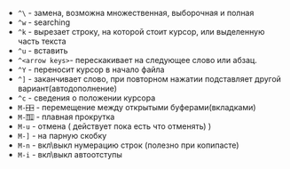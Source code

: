 * `^\` - замена, возможна множественная, выборочная и полная
* `^w` - searching
* `^k` - вырезает строку, на которой стоит курсор, или выделенную часть текста
* `^u` - вставить
* `^<arrow keys>`- перескакивает на следующее слово или абзац.
* `^Y` - переносит курсор в начало файла
* `^]` - заканчивает слово, при повторном нажатии подставляет другой вариант(автодополнение)
* `^c` - сведения о положении курсора
* `M-⍇⍈` - перемещение между открытыми буферами(вкладками)
* `M-⍐⍗` - плавная прокрутка
* `M-u` - отмена ( действует пока есть что отменять) )
* `M-]` - на парную скобку
* `M-n` - вкл\выкл нумерацию строк (полезно при копипасте)
* `M-i` - вкл\выкл автоотступы

 
